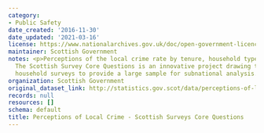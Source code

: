 ```yaml
---
category:
- Public Safety
date_created: '2016-11-30'
date_updated: '2021-03-16'
license: https://www.nationalarchives.gov.uk/doc/open-government-licence/version/3/
maintainer: Scottish Government
notes: <p>Perceptions of the local crime rate by tenure, household type, sex and disability.
  The Scottish Survey Core Questions is an innovative project drawing together multiple
  household surveys to provide a large sample for subnational analysis. </p>
organization: Scottish Government
original_dataset_link: http://statistics.gov.scot/data/perceptions-of-local-crime-rate-sscq
records: null
resources: []
schema: default
title: Perceptions of Local Crime - Scottish Surveys Core Questions
---
```


